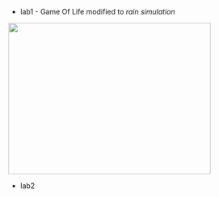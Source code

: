 - lab1 -  Game Of Life modified to *rain simulation*

<img src="https://user-images.githubusercontent.com/64365037/156900011-304c8dd6-a540-4c83-8304-9dfe577e5637.png" width="400" height="300" />

- lab2
